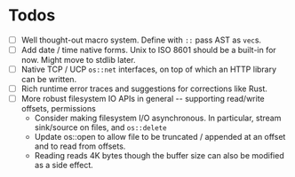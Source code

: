 # Todos

- [ ] Well thought-out macro system. Define with `::` pass AST as `vec`s.
- [ ] Add date / time native forms. Unix to ISO 8601 should be a built-in for now. Might move to stdlib later.
- [ ] Native TCP / UCP `os::net` interfaces, on top of which an HTTP library can be written.
- [ ] Rich runtime error traces and suggestions for corrections like Rust.
- [ ] More robust filesystem IO APIs in general -- supporting read/write offsets, permissions
    - Consider making filesystem I/O asynchronous. In particular, stream sink/source on files, and `os::delete`
    - Update os::open to allow file to be truncated / appended at an offset and to read from offsets.
    - Reading reads 4K bytes though the buffer size can also be modified as a side effect.
